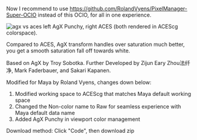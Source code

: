 Now I recommend to use https://github.com/RolandVyens/PixelManager-Super-OCIO instead of this OCIO, for all in one experience.

![agx vs aces](https://github.com/RolandVyens/AgX-Punchy-For-Maya/assets/30930721/eecd0b5e-3f27-42fd-bf19-e3c24775d351)
left AgX Punchy, right ACES (both rendered in ACEScg colorspace).

Compared to ACES, AgX transform handles over saturation much better, you get a smooth saturation fall off towards white.

Based on AgX by Troy Sobotka. Further Developed by Zijun Eary Zhou法纤净, Mark Faderbauer, and Sakari Kapanen.

Modified for Maya by Roland Vyens, changes down below:

1. Modified working space to ACEScg that matches Maya default working space
2. Changed the Non-color name to Raw for seamless experience with Maya default data name
3. Added AgX Punchy in viewport color management

Download method:
Click "Code", then download zip
